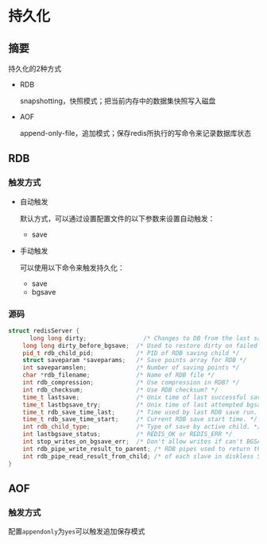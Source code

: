 # 持久化



## 摘要

持久化的2种方式

- RDB

  snapshotting，快照模式；把当前内存中的数据集快照写入磁盘

- AOF

  append-only-file，追加模式；保存redis所执行的写命令来记录数据库状态



## RDB

### 触发方式

- 自动触发

  默认方式，可以通过设置配置文件的以下参数来设置自动触发：

  - save

- 手动触发

  可以使用以下命令来触发持久化：

  - save
  - bgsave

### 源码

```c++
struct redisServer {
      long long dirty;                /* Changes to DB from the last save */
    long long dirty_before_bgsave;  /* Used to restore dirty on failed BGSAVE */
    pid_t rdb_child_pid;            /* PID of RDB saving child */
    struct saveparam *saveparams;   /* Save points array for RDB */
    int saveparamslen;              /* Number of saving points */
    char *rdb_filename;             /* Name of RDB file */
    int rdb_compression;            /* Use compression in RDB? */
    int rdb_checksum;               /* Use RDB checksum? */
    time_t lastsave;                /* Unix time of last successful save */
    time_t lastbgsave_try;          /* Unix time of last attempted bgsave */
    time_t rdb_save_time_last;      /* Time used by last RDB save run. */
    time_t rdb_save_time_start;     /* Current RDB save start time. */
    int rdb_child_type;             /* Type of save by active child. */
    int lastbgsave_status;          /* REDIS_OK or REDIS_ERR */
    int stop_writes_on_bgsave_err;  /* Don't allow writes if can't BGSAVE */
    int rdb_pipe_write_result_to_parent; /* RDB pipes used to return the state */
    int rdb_pipe_read_result_from_child; /* of each slave in diskless SYNC. */
}
```



## AOF

### 触发方式

配置`appendonly`为`yes`可以触发追加保存模式

